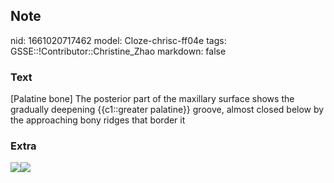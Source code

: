 ## Note
nid: 1661020717462
model: Cloze-chrisc-ff04e
tags: GSSE::!Contributor::Christine_Zhao
markdown: false

### Text
<div>
  <div>
    <div>
      <div>
        [Palatine bone] The posterior part of the maxillary surface
        shows the gradually deepening {{c1::greater palatine}}
        groove, almost closed below by the approaching bony ridges
        that border it
      </div>
    </div>
  </div>
</div>

### Extra
<img src=
"paste-e404113f795540430a59a183200eed8383bef30a.jpg"><img src= 
"Gray780.png">
